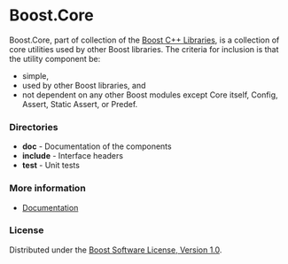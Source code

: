 Boost.Core
==========

Boost.Core, part of collection of the [Boost C++ Libraries](http://github.com/boostorg), is a collection of core utilities used by other Boost libraries.
The criteria for inclusion is that the utility component be:

* simple,
* used by other Boost libraries, and
* not dependent on any other Boost modules except Core itself, Config, Assert, Static Assert, or Predef.

### Directories

* **doc** - Documentation of the components
* **include** - Interface headers
* **test** - Unit tests

### More information

* [Documentation](http://boostorg.github.io/core)

### License

Distributed under the [Boost Software License, Version 1.0](http://boost.org/LICENSE_1_0.txt).
